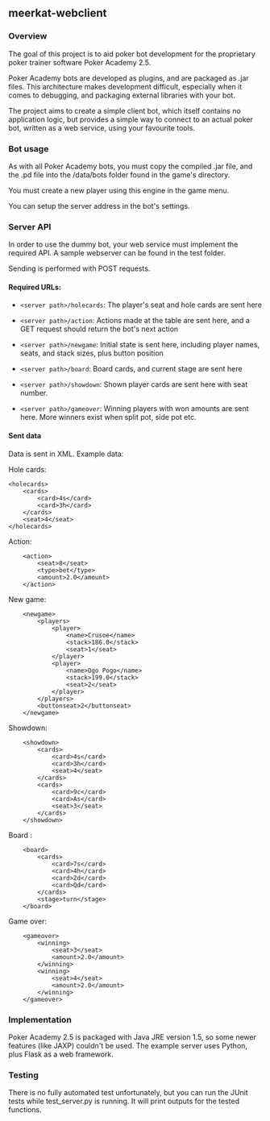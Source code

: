 ## meerkat-webclient

### Overview

The goal of this project is to aid poker bot development for the proprietary
poker trainer software Poker Academy 2.5.

Poker Academy bots are developed as plugins, and are packaged as .jar files.
This architecture makes development difficult, especially when it comes to
debugging, and packaging external libraries with your bot.

The project aims to create a simple client bot, which itself contains no
application logic, but provides a simple way to connect to an actual poker bot,
written as a web service, using your favourite tools.


### Bot usage

As with all Poker Academy bots, you must copy the compiled .jar file, and the .pd file
into the /data/bots folder found in the game's directory.

You must create a new player using this engine in the game menu.

You can setup the server address in the bot's settings.


### Server API

In order to use the dummy bot, your web service must implement the required
API. A sample webserver can be found in the test folder.

Sending is performed with POST requests.


#### Required URLs:

* `<server path>/holecards`: The player's seat and hole cards are sent here

* `<server path>/action`: Actions made at the table are sent here, and a GET
  request should return the bot's next action

* `<server path>/newgame`: Initial state is sent here, including player names,
  seats, and stack sizes, plus button position

* `<server path>/board`: Board cards, and current stage are sent here

* `<server path>/showdown`: Shown player cards are sent here with seat number.

* `<server path>/gameover`: Winning players with won amounts are sent here. More
  winners exist when split pot, side pot etc.

#### Sent data

Data is sent in XML. Example data:

Hole cards:
```
<holecards>
    <cards>
        <card>4s</card>
        <card>3h</card>
    </cards>
    <seat>4</seat>
</holecards>
```

Action:
```
    <action>
        <seat>8</seat>
        <type>bet</type>
        <amount>2.0</amount>
    </action>
```

New game:
```
    <newgame>
        <players>
            <player>
                <name>Crusoe</name>
                <stack>186.0</stack>
                <seat>1</seat>
            </player>
            <player>
                <name>Ogo Pogo</name>
                <stack>199.0</stack>
                <seat>2</seat>
            </player>
        </players>
        <buttonseat>2</buttonseat>
    </newgame>
```

Showdown:
```
    <showdown>
        <cards>
            <card>4s</card>
            <card>3h</card>
            <seat>4</seat>
        </cards>
        <cards>
            <card>9c</card>
            <card>As</card>
            <seat>3</seat>
        </cards>
    </showdown>
```

Board :
```
    <board>
        <cards>
            <card>7s</card>
            <card>4h</card>
            <card>2d</card>
            <card>Qd</card>
        </cards>
        <stage>turn</stage>
    </board>
```

Game over:
```
    <gameover>
        <winning>
            <seat>3</seat>
            <amount>2.0</amount>
        </winning>
        <winning>
            <seat>4</seat>
            <amount>2.0</amount>
        </winning>
    </gameover>
```

### Implementation

Poker Academy 2.5 is packaged with Java JRE version 1.5, so some newer
features (like JAXP) couldn't be used. The example server uses Python, plus
Flask as a web framework.

### Testing

There is no fully automated test unfortunately, but you can run the JUnit tests
while test_server.py is running. It will print outputs for the tested functions.

